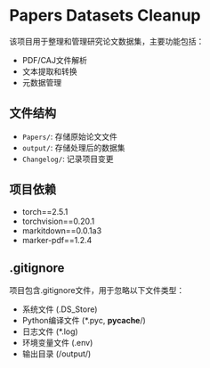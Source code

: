 # Papers Datasets Cleanup

该项目用于整理和管理研究论文数据集，主要功能包括：

- PDF/CAJ文件解析
- 文本提取和转换
- 元数据管理

## 文件结构

- `Papers/`: 存储原始论文文件
- `output/`: 存储处理后的数据集
- `Changelog/`: 记录项目变更

## 项目依赖

- torch==2.5.1
- torchvision==0.20.1
- markitdown==0.0.1a3
- marker-pdf==1.2.4

## .gitignore

项目包含.gitignore文件，用于忽略以下文件类型：

- 系统文件 (.DS_Store)
- Python编译文件 (*.pyc, __pycache__/)
- 日志文件 (*.log)
- 环境变量文件 (.env)
- 输出目录 (/output/)